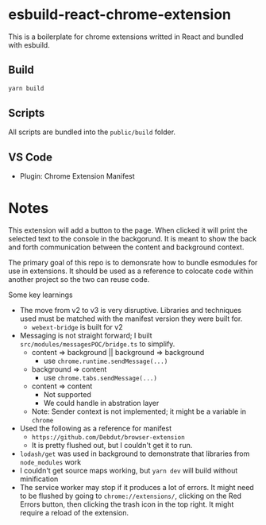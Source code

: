 # esbuild-react-chrome-extension

This is a boilerplate for chrome extensions writted in React and bundled with esbuild.

## Build

```sh
yarn build
```

## Scripts

All scripts are bundled into the `public/build` folder.

## VS Code

- Plugin: Chrome Extension Manifest

# Notes

This extension will add a button to the page. When clicked it will print the selected text to the console in the backgorund. It is meant to show the back and forth communication between the content and background context.

The primary goal of this repo is to demonsrate how to bundle esmodules for use in extensions. It should be used as a reference to colocate code within another project so the two can reuse code.

Some key learnings

- The move from v2 to v3 is very disruptive. Libraries and techniques used must be matched with the manifest version they were built for.
  - `webext-bridge` is built for v2
- Messaging is not straight forward; I built `src/modules/messagesPOC/bridge.ts` to simplify.
  - content => background || background => background
    - use `chrome.runtime.sendMessage(...)`
  - background => content
    - use `chrome.tabs.sendMessage(...)`
  - content => content
    - Not supported
    - We could handle in abstration layer
  - Note: Sender context is not implemented; it might be a variable in `chrome`
- Used the following as a reference for manifest
  - `https://github.com/Debdut/browser-extension`
  - It is pretty flushed out, but I couldn't get it to run.
- `lodash/get` was used in background to demonstrate that libraries from `node_modules` work
- I couldn't get source maps working, but `yarn dev` will build without minification
- The service worker may stop if it produces a lot of errors. It might need to be flushed by going to `chrome://extensions/`, clicking on the Red Errors button, then clicking the trash icon in the top right. It might require a reload of the extension.
